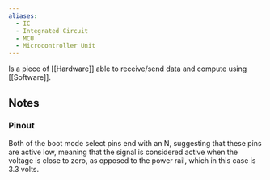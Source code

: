 ```yaml
---
aliases:
  - IC
  - Integrated Circuit
  - MCU
  - Microcontroller Unit
---
```

Is a piece of [[Hardware]] able to receive/send data and compute using [[Software]].
## Notes
### Pinout
Both of the boot mode select pins end with an N, suggesting that these pins are active low, meaning that the signal is considered active when the voltage is close to zero, as opposed to the power rail, which in this case is 3.3 volts. 